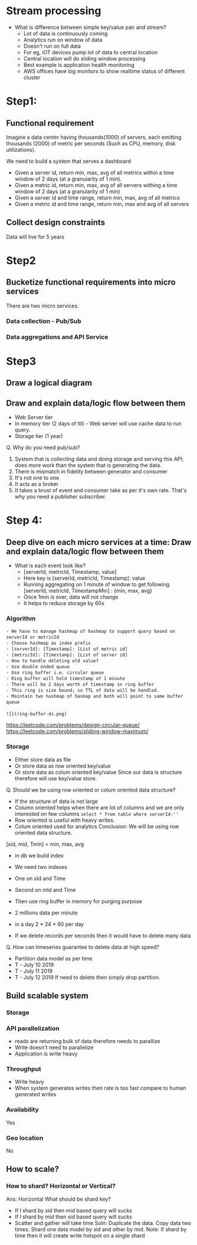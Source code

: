 # Stream processing
- What is difference between simple key/value pair and stream?
    - Lot of data is continuously coming
    - Analytics run on window of data
    - Doesn't run on full data
    - For eg, iOT devices pump lot of data to central location
    - Central location will do sliding window processing
    - Best example is application health monitoring 
    - AWS offices have big monitors to show realtime status of different cluster
# Step1:
## Functional requirement
Imagine a data center having thousands(1000) of servers, each emitting thousands (2000) of metric per seconds (Such as CPU, memory, disk utilizations).

We need to build a system that serves a dashboard
-  Given a server id, return min, max, avg  of all metrics within a time window of 2 days (at a granularity of 1 min). 
- Given a metric id, return min, max, avg of all servers withing a time window of 2 days (at a granularity of 1 min)
- Given a server id and time range, return min, max, avg of all metrics
- Given a metric id and time range, return min, max and avg of all servers
## Collect design constraints
Data will live for 5 years
# Step2
## Bucketize functional requirements into micro services
There are two micro services.
### Data collection - Pub/Sub
### Data aggregations and API Service

# Step3
## Draw a logical diagram
## Draw and explain data/logic flow between them
- Web Server tier
- In memory tier (2 days of ttl) - Web server will use cache data to run query.
- Storage tier (1 year)

Q. Why do you need pub/sub?
1. System that is collecting data and doing storage and serving this API; does more work than the system that is generating the data.
2. There is mismatch in fidelity between generator and consumer
3. It's not one to one
4. It acts as a broker
5. It takes a brust of event and consumer take as per it's own rate.
That's why you need a publisher subscriber. 

# Step 4:
## Deep dive on each micro services at a time: Draw and explain data/logic flow between them
- What is each event look like?
    - [serverId, metricId, Timestamp, value]
    - Here key is [serverId, metricId, Timestamp]: value
    - Running aggregating on 1 minute of window to get following 
        [serverId, metricId, TimestampMin] : {min, max, avg}
    - Once 1min is over, data will not change
    - It helps to reduce storage by 60x
### Algorithm
    - We have to manage hashmap of hashmap to support query based on serverId or metricId
    - Choose hashmap as index prefix
    - [serverId]: [Timestamp]: [List of metric id]
    - [metricId]: [Timestamp]: [List of server id]
    - How to handle deleting old value?
    - Use double ended queue
    - Use ring buffer i.e. circular queue
    - Ring buffer will hold timestamp of 1 minute
    - There will be 2 days worth of timestamp in ring buffer
    - This ring is size bound; so TTL of data will be handled.
    - Maintain two hashmap of hasmap and both will point to same buffer queue

    ![](ring-buffer-ds.png)
https://leetcode.com/problems/design-circular-queue/
https://leetcode.com/problems/sliding-window-maximum/

### Storage
- Either store data as file
- Or store data as row oriented key/value
- Or store data as colum oriented key/value
Since our data is structure therefore will use key/value store. 

Q. Should we be using row oriented or colum oriented data structure?
- If the structure of data is not large 
- Column oriented helps when there are lot of columns and we are only interested on few columns
`select * from table where serverId-''`
- Row oriented is useful with heavy writes. 
- Colum oriented used for analytics
Conclusion: We will be using row oriented data structure. 

[sid, mid, Tmin] =  min, max, avg
- in db we build index
- We need two indexes
- One on sId and Time
- Second on mId and Time
- Then use ring buffer in memory for purging purpose

- 2 millions data per minute
- in a day 2 * 24 * 60 per day
- If we delete records per seconds then it would have to delete many data

Q. How can timeseries guarantee to delete data at high speed?
- Partition data model as per time
- T - July 10 2019
- T - July 11 2019
- T - July 12 2019
If need to delete then simply drop partition.

## Build scalable system
### Storage
### API parallelization
- reads are returning bulk of data therefore needs to parallize
- Write doesn't need to parallelize
- Application is write heavy
### Throughput
- Write heavy
- When system generates writes then rate is too fast compare to human generated writes
### Availability
Yes
### Geo location
No
## How to scale?
### How to shard? Horizontal or Vertical?
Ans: Horizontal
What should be shard key?
- If I shard by sid then mid based query will sucks
- If I shard by mid then sid based query will sucks
- Scatter and gather will take time
Soln: Duplicate the data. Copy data two times. Shard one data model by sid and other by mid.
Note: If shard by time then it will create write hotspot on a single shard




